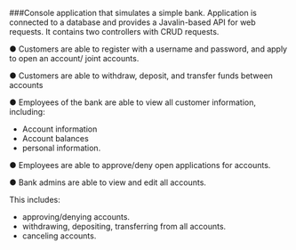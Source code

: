 ###Console application that simulates a simple bank. Application is connected to a database and provides a Javalin-based API for web requests. It contains two controllers with CRUD requests.

● Customers are able to register with a username and password, and apply to open an account/ joint accounts.

● Customers are able to withdraw, deposit, and transfer funds between accounts

● Employees of the bank are able to view all customer information, including:

* Account information
* Account balances
* personal information.

● Employees are able to approve/deny open applications for accounts.

● Bank admins are able to view and edit all accounts.

This includes:

* approving/denying accounts.
* withdrawing, depositing, transferring from all accounts.
* canceling accounts.
